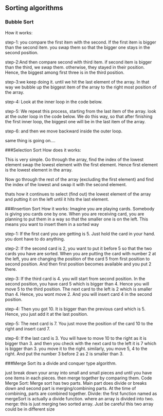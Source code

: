 ## Sorting algorithms

### Bubble Sort

How it works:

step-1: you compare the first item with the second. If the first item is bigger than the second item. you swap them so that the bigger one stays in the second position.

step-2:And then compare second with third item. if second item is bigger than the third, we swap them. otherwise, they stayed in their position. Hence, the biggest among first three is in the third position.

step-3:we keep doing it. until we hit the last element of the array. In that way we bubble up the biggest item of the array to the right most position of the array.

step-4: Look at the inner loop in the code below.

step-5: We repeat this process, starting from the last item of the array. look at the outer loop in the code below. We do this way, so that after finishing the first inner loop, the biggest one will be in the last item of the array.

step-6: and then we move backward inside the outer loop.

same thing is going on....

###Selection Sort
How does it works:

This is very simple. Go through the array, find the index of the lowest element swap the lowest element with the first element. Hence first element is the lowest element in the array.

Now go through the rest of the array (excluding the first element) and find the index of the lowest and swap it with the second element.

thats how it continues to select (find out) the lowest element of the array and putting it on the left until it hits the last element.

###Insertion Sort
How it works: Imagine you are playing cards. Somebody is giving you cards one by one. When you are receiving card, you are planning to put them in a way so that the smaller one is on the left. This means you want to insert them in a sorted way

step-1: If the first card you are getting is 5. Just hold the card in your hand. you dont have to do anything.

step-2: If the second card is 2, you want to put it before 5 so that the two cards you have are sorted. When you are putting the card with number 2 at the left, you are changing the position of the card 5 from first position to second position. And then first position becomes available and you put 2 there.

step-3: If the third card is 4. you will start from second position. In the second position, you have card 5 which is bigger than 4. Hence you will move 5 to the third position. The next card to the left is 2 which is smaller than 4. Hence, you wont move 2. And you will insert card 4 in the second position.

step-4: Then you got 10. It is bigger than the previous card which is 5. Hence, you just add it at the last position.

step-5: The next card is 7. You just move the position of the card 10 to the right and insert card 7.

step-6: If the last card is 3. You will have to move 10 to the right as it is bigger than 3. and then you check with the next card to the left it is 7 which is bigger than 3. you move it to the right. similarly, you move 5, 4 to the right. And put the number 3 before 2 as 2 is smaller than 3.

###Merge Sort
its a divide and conquer type algorithm.

just break down your array into small and small pieces and until you have one items in each pieces. then merge together by comparing them.
Code Merge Sort: Merge sort has two parts. Main part does divide or breaks down and second part is merging/combining parts. At the time of combining, parts are combined together.
Divide: the first function named as mergeSort is actually a divide function. where an array is divided into two.
merge: this is just merging two sorted array. Just be careful this two array could be in different size
